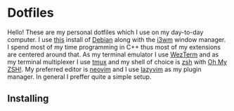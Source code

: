 # Dotfiles

Hello! These are my personal dotfiles which I use on my day-to-day computer. I use [this](https://cdimage.debian.org/cdimage/daily-builds/daily/arch-latest/amd64/iso-cd/)
install of [Debian](https://www.debian.org/) along with the [i3wm](https://i3wm.org/) window manager. I spend most
of my time programming in C++ thus most of my extensions are centered around that. As my terminal emulator I use [WezTerm](https://wezfurlong.org/wezterm/) and 
as my terminal multiplexer I use [tmux](https://github.com/tmux/tmux/wiki) and my shell of choice is [zsh](https://www.zsh.org/) with [Oh My ZSH!](https://ohmyz.sh/). 
My preferred editor is [neovim](https://neovim.io/) and I use [lazyvim](https://www.lazyvim.org/) as my plugin manager. In general
I preffer quite a simple setup.

## Installing

